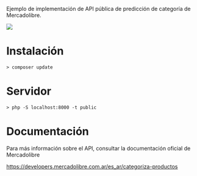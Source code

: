 Ejemplo de implementación de API pública de predicción de categoría de Mercadolibre.

<img src="http://i.imgur.com/oRDGi7p.png" />

# Instalación

`> composer update`

# Servidor

`> php -S localhost:8000 -t public`

# Documentación

Para más información sobre el API, consultar la documentación oficial de Mercadolibre

https://developers.mercadolibre.com.ar/es_ar/categoriza-productos

